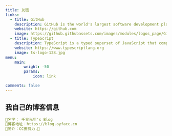```yaml
---
title: 友链
links:
  - title: GitHub
    description: GitHub is the world's largest software development platform.
    website: https://github.com
    image: https://github.githubassets.com/images/modules/logos_page/GitHub-Mark.png
  - title: TypeScript
    description: TypeScript is a typed superset of JavaScript that compiles to plain JavaScript.
    website: https://www.typescriptlang.org
    image: ts-logo-128.jpg
menu:
    main: 
        weight: -50
        params:
            icon: link

comments: false
---
```


## 我自己的博客信息

```yaml
🍔名字： 千兆光年's Blog
🍟博客地址：https://blog.oyfacc.cn
🥗简介：CC要努力.🎈
```
